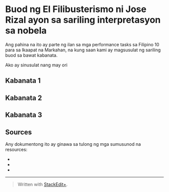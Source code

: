 # Buod ng El Filibusterismo ni Jose Rizal ayon sa sariling interpretasyon sa nobela

Ang pahina na ito ay parte ng ilan sa mga performance tasks sa Filipino 10 para sa Ikaapat na Markahan, na kung saan kami ay magsusulat ng sariling buod sa bawat kabanata.

Ako ay sinusulat nang may ori

## Kabanata 1

## Kabanata 2

## Kabanata 3

## Sources

Any dokumentong ito ay ginawa sa tulong ng mga sumusunod na resources:

*
*
*

---
> Written with [StackEdit+](https://stackedit.net/).
<!--stackedit_data:
eyJwcm9wZXJ0aWVzIjoiZXh0ZW5zaW9uczpcbiAgcHJlc2V0Oi
BnZm1cbiAgZW1vamk6XG4gICAgc2hvcnRjdXRzOiB0cnVlXG4i
LCJoaXN0b3J5IjpbMTQ5MDUwOTNdfQ==
-->